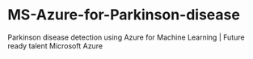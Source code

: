 # MS-Azure-for-Parkinson-disease
Parkinson disease detection using Azure for Machine Learning | Future ready talent Microsoft Azure
